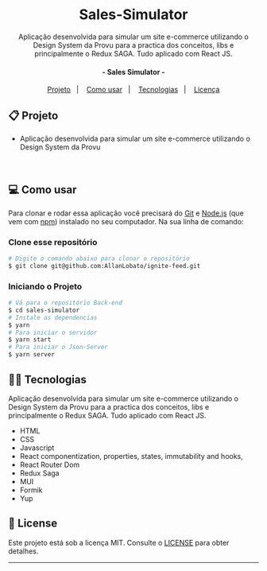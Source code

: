 <h1 align="center">
     Sales-Simulator
</h1>

<p align="center">Aplicação desenvolvida para simular um site e-commerce utilizando o Design System da Provu para a practica dos conceitos, libs e principalmente o Redux SAGA. Tudo aplicado com React JS.<p>



<h4 align="center">
	- Sales Simulator -
</h4>
<p align="center">


</p>


<p align="center">
  <a href="#-projeto">Projeto</a>&nbsp;&nbsp;&nbsp;|&nbsp;&nbsp;&nbsp;
  <a href="#-como-usar">Como usar</a>&nbsp;&nbsp;&nbsp;|&nbsp;&nbsp;&nbsp;
  <a href="#-tecnologias">Tecnologias</a>&nbsp;&nbsp;&nbsp;|&nbsp;&nbsp;&nbsp;
  <a href="#-license">Licença</a>
</p>

## 📋 Projeto

* Aplicação desenvolvida para simular um site e-commerce utilizando o Design System da Provu<br><br><br>


## 💻 Como usar

Para clonar e rodar essa aplicação você precisará do [Git](https://git-scm.com) e [Node.js](https://nodejs.org/en/download/) 
(que vem com [npm](http://npmjs.com)) instalado no seu computador. Na sua linha de comando:

### Clone esse repositório
```bash
# Digite o comando abaixo para clonar o repositório
$ git clone git@github.com:AllanLobato/ignite-feed.git
```

### Iniciando o Projeto

```bash
# Vá para o repositório Back-end
$ cd sales-simulator
# Instale as dependencias
$ yarn
# Para iniciar o servidor
$ yarn start
# Para iniciar o Json-Server
$ yarn server
```

## 👨‍💻 Tecnologias

Aplicação desenvolvida para simular um site e-commerce utilizando o Design System da Provu para a practica dos conceitos, libs e principalmente o Redux SAGA. Tudo aplicado com React JS.<p>

- HTML
- CSS
- Javascript
- React
   componentization,
   properties,
   states,
   immutability and hooks,
- React Router Dom
- Redux Saga
- MUI 
- Formik
- Yup



## 📝 License

Este projeto está sob a licença MIT. Consulte o [LICENSE](LICENSE.md) para obter detalhes.

---
